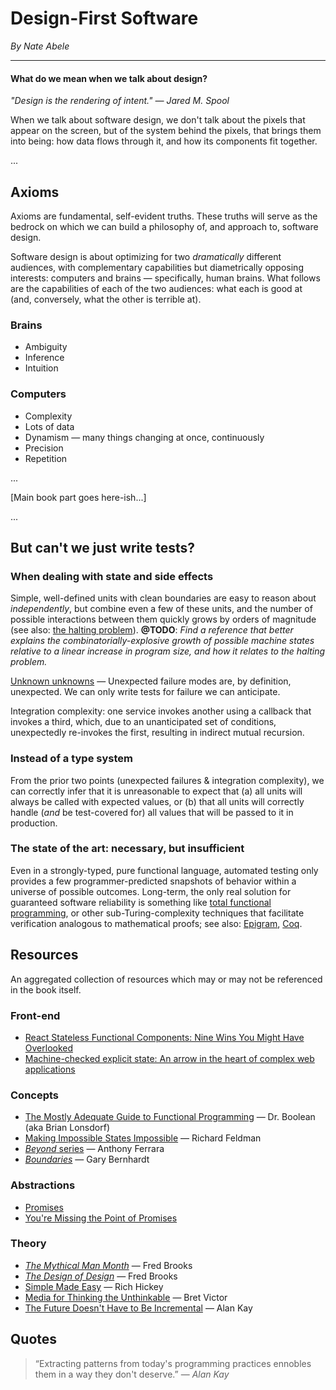 # Design-First Software

_By Nate Abele_

***

#### What do we mean when we talk about design?

_"Design is the rendering of intent." — Jared M. Spool_

When we talk about software design, we don't talk about the pixels that appear on the screen, but of the system behind the pixels, that brings them into being: how data flows through it, and how its components fit together.

...

## Axioms

Axioms are fundamental, self-evident truths. These truths will serve as the bedrock on which we can build a philosophy of, and approach to, software design.

Software design is about optimizing for two _dramatically_ different audiences, with complementary capabilities but diametrically opposing interests: computers and brains — specifically, human brains. What follows are the capabilities of each of the two audiences: what each is good at (and, conversely, what the other is terrible at).

### Brains
 - Ambiguity
 - Inference
 - Intuition

### Computers
 - Complexity
 - Lots of data
 - Dynamism — many things changing at once, continuously
 - Precision
 - Repetition


...

[Main book part goes here-ish...]

...

## But can't we just write tests?



### When dealing with state and side effects

Simple, well-defined units with clean boundaries are easy to reason about _independently_, but combine even a few of these units, and the number of possible interactions between them quickly grows by orders of magnitude (see also: [the halting problem](http://www.cgl.uwaterloo.ca/csk/halt/)). **@TODO**: _Find a reference that better explains the combinatorially-explosive growth of possible machine states relative to a linear increase in program size, and how it relates to the halting problem._

[Unknown unknowns](https://en.wikipedia.org/wiki/There_are_known_knowns) — Unexpected failure modes are, by definition, unexpected. We can only write tests for failure we can anticipate.

Integration complexity: one service invokes another using a callback that invokes a third, which, due to an unanticipated set of conditions, unexpectedly re-invokes the first, resulting in indirect mutual recursion.

### Instead of a type system

From the prior two points (unexpected failures & integration complexity), we can correctly infer that it is unreasonable to expect that (a) all units will always be called with expected values, or (b) that all units will correctly handle (_and_ be test-covered for) all values that will be passed to it in production.

### The state of the art: necessary, but insufficient

Even in a strongly-typed, pure functional language, automated testing only provides a few programmer-predicted snapshots of behavior within a universe of possible outcomes. Long-term, the only real solution for guaranteed software reliability is something like [total functional programming](http://www.jucs.org/jucs_10_7/total_functional_programming/jucs_10_07_0751_0768_turner.pdf), or other sub-Turing-complexity techniques that facilitate verification analogous to mathematical proofs; see also: [Epigram](http://cs.ru.nl/~freek/courses/tt-2010/tvftl/epigram-notes.pdf), [Coq](https://coq.inria.fr/a-short-introduction-to-coq).

## Resources

An aggregated collection of resources which may or may not be referenced in the book itself.

### Front-end
 - [React Stateless Functional Components: Nine Wins You Might Have Overlooked](https://hackernoon.com/react-stateless-functional-components-nine-wins-you-might-have-overlooked-997b0d933dbc)
 - [Machine-checked explicit state: An arrow in the heart of complex web applications](https://blog.reifyworks.com/machine-checked-explicit-state-an-arrow-in-the-heart-of-complex-web-applications-bbe1ef2038ed)

### Concepts

 - [The Mostly Adequate Guide to Functional Programming](https://drboolean.gitbooks.io/mostly-adequate-guide/content/) — Dr. Boolean (aka Brian Lonsdorf)
 - [Making Impossible States Impossible](https://www.youtube.com/watch?v=IcgmSRJHu_8) — Richard Feldman
 - [_Beyond_ series](http://blog.ircmaxell.com/search/label/Beyond) — Anthony Ferrara
 - [_Boundaries_](https://www.destroyallsoftware.com/talks/boundaries) — Gary Bernhardt


### Abstractions

 - [Promises](https://developers.google.com/web/fundamentals/getting-started/primers/promises)
 - [You're Missing the Point of Promises](https://blog.domenic.me/youre-missing-the-point-of-promises/)

### Theory

 - [_The Mythical Man Month_](https://www.amazon.com/Mythical-Man-Month-Software-Engineering-Anniversary/dp/0201835959) — Fred Brooks
 - [_The Design of Design_](https://www.amazon.com/Design-Essays-Computer-Scientist/dp/0201362988) — Fred Brooks
 - [Simple Made Easy](https://www.infoq.com/presentations/Simple-Made-Easy) — Rich Hickey
 - [Media for Thinking the Unthinkable](http://worrydream.com/MediaForThinkingTheUnthinkable/) — Bret Victor
 - [The Future Doesn't Have to Be Incremental](https://www.youtube.com/watch?v=gTAghAJcO1o) — Alan Kay

## Quotes

> “Extracting patterns from today's programming practices ennobles them in a way they don't deserve.” — _Alan Kay_
 
